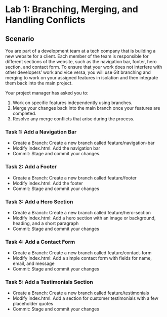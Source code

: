 # Lab 1: Branching, Merging, and Handling Conflicts
## Scenario
You are part of a development team at a tech company that is building a new website for a client. Each member of the team is responsible for different sections of the website, such as the navigation bar, footer, hero section, and contact form. To ensure that your work does not interfere with other developers’ work and vice versa, you will use Git branching and merging to work on your assigned features in isolation and then integrate them back into the main project.

Your project manager has asked you to:
1. Work on specific features independently using branches.
2. Merge your changes back into the main branch once your features are completed.
3. Resolve any merge conflicts that arise during the process.

### Task 1: Add a Navigation Bar
* Create a Branch: Create a new branch called feature/navigation-bar
* Modify index.html: Add the navigation bar
* Commit: Stage and commit your changes.

### Task 2: Add a Footer
* Create a Branch: Create a new branch called feature/footer
* Modify index.html: Add the footer
* Commit: Stage and commit your changes

### Task 3: Add a Hero Section
* Create a Branch: Create a new branch called feature/hero-section
* Modify index.html: Add a hero section with an image or background, heading, and a short paragraph
* Commit: Stage and commit your changes

### Task 4: Add a Contact Form
* Create a Branch: Create a new branch called feature/contact-form
* Modify index.html: Add a simple contact form with fields for name, email, and message
* Commit: Stage and commit your changes

### Task 5: Add a Testimonials Section
* Create a Branch: Create a new branch called feature/testimonials
* Modify index.html: Add a section for customer testimonials with a few placeholder quotes
* Commit: Stage and commit your changes
